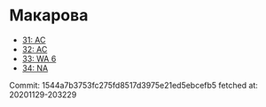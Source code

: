 # Макарова
- [31: AC](31.md)
- [32: AC](32.md)
- [33: WA 6](33.md)
- [34: NA](34.md)

Commit: 1544a7b3753fc275fd8517d3975e21ed5ebcefb5
 fetched at: 20201129-203229
